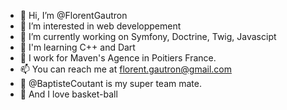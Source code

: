 - 👋 Hi, I’m @FlorentGautron
- 👀 I’m interested in web developpement
- 🌱 I’m currently working on Symfony, Doctrine, Twig, Javascipt
- :rocket: I'm learning C++ and Dart
- :office: I work for Maven's Agence in Poitiers France.
- 📫 You can reach me at florent.gautron@gmail.com
-  :busts_in_silhouette: @BaptisteCoutant is my super team mate.
-  :basketball: And I love basket-ball 



<!---
FlorentGautron/FlorentGautron is a ✨ special ✨ repository because its `README.md` (this file) appears on your GitHub profile.
You can click the Preview link to take a look at your changes.
--->
